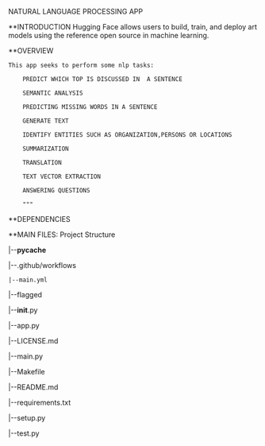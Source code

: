 NATURAL LANGUAGE PROCESSING APP

**INTRODUCTION
Hugging Face allows users to build, train, and deploy art models using the reference open source in machine learning.



**OVERVIEW

    This app seeks to perform some nlp tasks:

        PREDICT WHICH TOP IS DISCUSSED IN  A SENTENCE

        SEMANTIC ANALYSIS

        PREDICTING MISSING WORDS IN A SENTENCE

        GENERATE TEXT

        IDENTIFY ENTITIES SUCH AS ORGANIZATION,PERSONS OR LOCATIONS

        SUMMARIZATION

        TRANSLATION

        TEXT VECTOR EXTRACTION

        ANSWERING QUESTIONS

        """

**DEPENDENCIES

**MAIN FILES: Project Structure

|--__pycache__

|--.github/workflows

    |--main.yml

|--flagged

|--__init__.py

|--app.py

|--LICENSE.md

|--main.py

|--Makefile

|--README.md

|--requirements.txt

|--setup.py

|--test.py